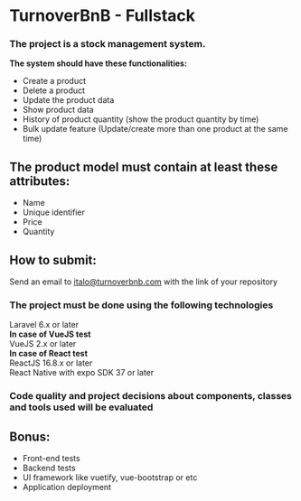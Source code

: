 # TurnoverBnB - Fullstack
### The project is a stock management system.

<b>The system should have these functionalities:</b>

* Create a product
* Delete a product
* Update the product data
* Show product data
* History of product quantity (show the product quantity by time)
* Bulk update feature (Update/create more than one product at the same time)

## The product model must contain at least these attributes:
* Name
* Unique identifier
* Price
* Quantity

## How to submit:
Send an email to italo@turnoverbnb.com with the link of your repository


### The project must be done using the following technologies

<p>Laravel 6.x or later </br>
<b>In case of VueJS test</b></br>
VueJS 2.x or later</br>
<b>In case of React test</b></br>
ReactJS 16.8.x or later</br>
React Native with expo SDK 37 or later</br>
</p>

### Code quality and project decisions about components, classes and tools used will be evaluated

## Bonus:
* Front-end tests
* Backend tests
* UI framework like vuetify, vue-bootstrap or etc
* Application deployment
